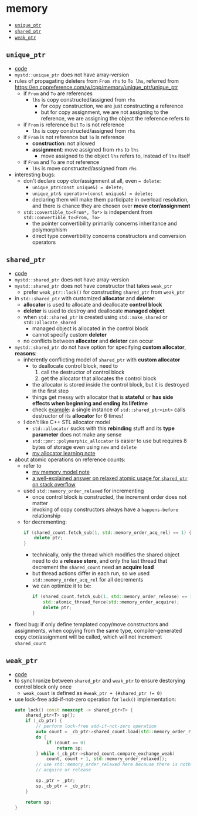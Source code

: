 # memory

- [`unique_ptr`](#unique_ptr)
- [`shared_ptr`](#shared_ptr)
- [`weak_ptr`](#weak_ptr)

## `unique_ptr`

- [code](../src/smart_pointers/unique_ptr.hpp)
- `mystd::unique_ptr` does not have array-version
- rules of propagating deleters from `From rhs` to `To lhs`, referred from https://en.cppreference.com/w/cpp/memory/unique_ptr/unique_ptr
    - if `From` and `To` are references
        - `lhs` is copy constructed/assigned from `rhs`
            - for copy construction, we are just constructing a reference
            - but for copy assignment, we are not assigning to the reference, we are assigning the object the reference refers to
    - if `From` is reference but `To` is not reference
        - `lhs` is copy constructed/assigned from `rhs`
    - if `From` is not reference but `To` is reference
        - __construction__: not allowed
        - __assignment__: move assigned from `rhs` to `lhs`
            - move assigned to the object `lhs` refers to, instead of `lhs` itself
    - if `From` and `To` are not reference
        - `lhs` is move constructed/assigned from `rhs`
- interesting bugs:
    - don't declare copy ctor/assignment at all, even `= delete`:
        - `unique_ptr(const unique&) = delete;`
        - `unique_ptr& operator=(const unique&) = delete;`
        - declaring them will make them participate in overload resolution, and there is chance they are chosen over __move ctor/assignment__
    - `std::covertible_to<From*, To*>` is independent from `std::convertible_to<From, To>`
        - the pointer convertibility primarily concerns inheritance and polymorphism
        - direct type convertibility concerns constructors and conversion operators

## `shared_ptr`

- [code](../src/smart_pointers/shared_ptr.hpp)
- `mystd::shared_ptr` does not have array-version
- `mystd::shared_ptr` does not have constructor that takes `weak_ptr`
    - prefer `weak_ptr::lock()` for constructing `shared_ptr` from `weak_ptr`
- in `std::shared_ptr` with customized __allocator__ and __deleter__:
    - __allocator__ is used to allocate and deallocate __control block__
    - __deleter__ is used to destroy and deallocate __managed object__
    - when `std::shared_ptr` is created using `std::make_shared` or `std::allocate_shared`
        - managed object is allocated in the control block
        - cannot specify custom __deleter__
    - no conflicts between __allocator__ and __deleter__ can occur
- `mystd::shared_ptr` do not have option for specifying __custom allocator__, __reasons__:
    - inherently conflicting model of `shared_ptr` with __custom allocator__
        - to deallocate control block, need to
            1. call the destructor of control block
            2. get the allocator that allocates the control block
        - the allocator is stored inside the control block, but it is destroyed in the first step
        - things get messy with allocator that is __stateful__ or __has side effects when beginning and ending its lifetime__
        - check [example](https://godbolt.org/z/63c3xb7c7): a single instance of `std::shared_ptr<int>` calls destructor of its __allocator__ for 6 times!
    - I don't like C++ STL allocator model
        - `std::allocator` sucks with this __rebinding__ stuff and its __type parameter__ does not make any sense
        - `std::pmr::polymorphic_allocator` is easier to use but requires 8 bytes of storage even using `new` and `delete`
        - [my allocator learning note](https://github.com/waker-umich/cs-learning-notes/blob/main/cpp/cppcon/allocator/allocator.md)
- about atomic operations on reference counts:
    - refer to
        - [my memory model note](https://github.com/waker-umich/cs-learning-notes/blob/main/cpp/concurrency/memory-model/memory-model.md)
        - [a well-explained answer on relaxed atomic usage for `shared_ptr` on stack overflow](https://stackoverflow.com/questions/48124031/stdmemory-order-relaxed-atomicity-with-respect-to-the-same-atomic-variable/48148318#48148318)
    - used `std::memory_order_relaxed` for incrementing
        - once control block is constructed, the increment order does not matter
        - invoking of copy constructors always have a `happens-before` relationship
    - for decrementing:
        ```cpp
        if (shared_count.fetch_sub(1, std::memory_order_acq_rel) == 1) {
            delete ptr;
        }
        ```
        - technically, only the thread which modifies the shared object need to do a __release store__, and only the last thread that decrement the `shared_count` need an __acquire load__
        - but thread actions differ in each run, so we used `std::memory_order_acq_rel` for all decrements
        - we can optimize it to be:
            ```cpp
            if (shared_count.fetch_sub(1, std::memory_order_release) == 1) {
                std::atomic_thread_fence(std::memory_order_acquire);
                delete ptr;
            }
            ```
- fixed bug: if only define templated copy/move constructors and assignments, when copying from the same type, compiler-generated copy ctor/assignment will be called, which will not increment `shared_count`

## `weak_ptr`

- [code](../src/smart_pointers/shared_ptr.hpp)
- to synchronize between `shared_ptr` and `weak_ptr` to ensure destorying control block only once
    - `weak_count` is defined as `#weak_ptr + (#shared_ptr != 0)`
- use lock-free add-if-not-zero operation for `lock()` implementation:
    ```cpp
    auto lock() const noexcept -> shared_ptr<T> {
        shared_ptr<T> sp{};
        if (_cb_ptr) {
            // perform lock-free add-if-not-zero operation
            auto count = _cb_ptr->shared_count.load(std::memory_order_relaxed);
            do {
                if (count == 0)
                    return sp;
            } while (_cb_ptr->shared_count.compare_exchange_weak(
                count, count + 1, std::memory_order_relaxed));
            // use std::memory_order_relaxed here because there is nothing to
            // acquire or release

            sp._ptr = _ptr;
            sp._cb_ptr = _cb_ptr;
        }

        return sp;
    }
    ```